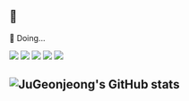
  
##   👋   


<!--
**JuGeonjeong/JuGeonjeong** is a ✨ _special_ ✨ repository because its `README.md` (this file) appears on your GitHub profile.

Here are some ideas to get you started:

- 🔭 I’m currently working on ...
- 🌱 I’m currently learning ...
- 👯 I’m looking to collaborate on ...
- 🤔 I’m looking for help with ...
- 💬 Ask me about ...
- 📫 How to reach me: ...
- 😄 Pronouns: ...
- ⚡ Fun fact: ...
-->

<!-- 
![Hits](https://hits.seeyoufarm.com/api/count/incr/badge.svg?url=https://github.com/JuGeonjeong%2Fgjbae1212%2Fhit-counter&count_bg=%237FB4B1&title_bg=%&icon_color=%23FFFFFF&title=hits&edge_flat=false)
-->

💪 Doing...  

<img src="https://img.shields.io/badge/REACT-61DAFB?style=for-the-badge&logo=REACT&logoColor=white"/> <img src="https://img.shields.io/badge/Node.js-339933?style=for-the-badge&logo=Node.js&logoColor=white"/>
<img src="https://img.shields.io/badge/NestJS-E0234E?style=for-the-badge&logo=NestJS&logoColor=black"/>
<img src="https://img.shields.io/badge/JAVASCRIPT-F7DF1E?style=for-the-badge&logo=JAVASCRIPT&logoColor=black"/>
<img src="https://img.shields.io/badge/MYSQL-4479A1?style=for-the-badge&logo=MYSQL&logoColor=white"/>


  
<!--![JuGeonjeong's GitHub stats](https://github-readme-stats.vercel.app/api?username=JuGeonjeong&show_icons=true&theme=cobalt) -->
![JuGeonjeong's GitHub stats](https://github-readme-stats.vercel.app/api?username=JuGeonjeong&show_icons=true&hide=issues,stars,prs&theme=cobalt)
--
  
<!--[![Top Langs](https://github-readme-stats.vercel.app/api/top-langs/?username=anuraghazra&layout=compact)](https://github.com/anuraghazra/github-readme-stats)
--
-->
